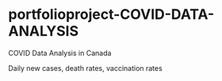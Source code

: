 # portfolioproject-COVID-DATA-ANALYSIS
COVID Data Analysis in Canada

Daily new cases, death rates, vaccination rates
